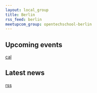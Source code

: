 ```yaml
---
layout: local_group
title: Berlin
rss_feed: berlin
meetupcom_group: opentechschool-berlin
---
```


<section id="events">
  <h2>Upcoming events</h2>
  <a href="">cal</a>
  <div id="events-list"></div>
  <script type="text/x-template" data-template="event">
    <div class="event">
      <h1>${name}</h1>
      <p>${venue}</p>
	</div>
  </script>
</section>

<section id="blog-posts">
  <h2>Latest news</h2>
  <a href="http://blog.opentechschool.org/feeds/{{page.rss_feed}}.xml">rss</a>
  <div id="blog-posts-list"></div>
  <script type="text/x-template" data-template="blog-post">
    <div class="blog-post">
      <h1><a href="${link}">${title}</a></h1>
      <p>${date}</p>
	</div>
  </script>
</section>
